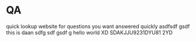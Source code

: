 # QA
quick lookup website for questions you want answered quickly
asdfsdf
gsdf\
this is daan
sdfg
sdf
gsdf
g
hello world XD SDAKJJU9231DYU81 2YD